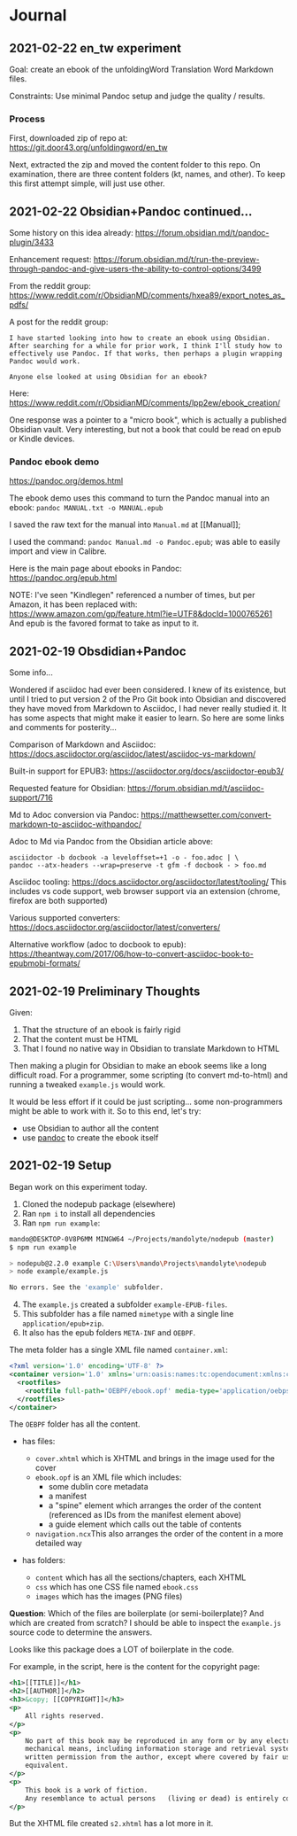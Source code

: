 # Journal

## 2021-02-22 en_tw experiment

Goal: create an ebook of the unfoldingWord Translation Word Markdown files.

Constraints: Use minimal Pandoc setup and judge the quality / results.

### Process

First, downloaded zip of repo at:
https://git.door43.org/unfoldingword/en_tw

Next, extracted the zip and moved the content folder to this repo. On examination, there are three content folders (kt, names, and other). To keep this first attempt simple, will just use other.

## 2021-02-22 Obsidian+Pandoc continued...

Some history on this idea already:
https://forum.obsidian.md/t/pandoc-plugin/3433

Enhancement request:
https://forum.obsidian.md/t/run-the-preview-through-pandoc-and-give-users-the-ability-to-control-options/3499

From the reddit group:
https://www.reddit.com/r/ObsidianMD/comments/hxea89/export_notes_as_pdfs/

A post for the reddit group:
```
I have started looking into how to create an ebook using Obsidian. After searching for a while for prior work, I think I'll study how to effectively use Pandoc. If that works, then perhaps a plugin wrapping Pandoc would work.

Anyone else looked at using Obsidian for an ebook?
```
Here: https://www.reddit.com/r/ObsidianMD/comments/lpp2ew/ebook_creation/

One response was a pointer to a "micro book", which is actually a published Obsidian vault. Very interesting, but not a book that could be read on epub or Kindle devices.

### Pandoc ebook demo
https://pandoc.org/demos.html

The ebook demo uses this command to turn the Pandoc manual into an ebook:
`pandoc MANUAL.txt -o MANUAL.epub`

I saved the raw text for the manual into `Manual.md` at [[Manual]];

I used the command: `pandoc Manual.md -o Pandoc.epub`; was able to easily import and view in Calibre.

Here is the main page about ebooks in Pandoc: https://pandoc.org/epub.html

NOTE: I've seen "Kindlegen" referenced a number of times, but per Amazon, it has been replaced with:
https://www.amazon.com/gp/feature.html?ie=UTF8&docId=1000765261
And epub is the favored format to take as input to it.



## 2021-02-19 Obsdidian+Pandoc

Some info...

Wondered if asciidoc had ever been considered. I knew of its existence, but until I tried to put version 2 of the Pro Git book into Obsidian and discovered they have moved from Markdown to Asciidoc, I had never really studied it. It has some aspects that might make it easier to learn. So here are some links and comments for posterity...

Comparison of Markdown and Asciidoc: https://docs.asciidoctor.org/asciidoc/latest/asciidoc-vs-markdown/

Built-in support for EPUB3: https://asciidoctor.org/docs/asciidoctor-epub3/

Requested feature for Obsidian: https://forum.obsidian.md/t/asciidoc-support/716

Md to Adoc conversion via Pandoc: https://matthewsetter.com/convert-markdown-to-asciidoc-withpandoc/

Adoc to Md via Pandoc from the Obsidian article above:
```
asciidoctor -b docbook -a leveloffset=+1 -o - foo.adoc | \
pandoc --atx-headers --wrap=preserve -t gfm -f docbook - > foo.md
```

Asciidoc tooling: https://docs.asciidoctor.org/asciidoctor/latest/tooling/
This includes vs code support, web browser support via an extension (chrome, firefox are both supported)

Various supported converters: https://docs.asciidoctor.org/asciidoctor/latest/converters/

Alternative workflow (adoc to docbook to epub): https://theantway.com/2017/06/how-to-convert-asciidoc-book-to-epubmobi-formats/



## 2021-02-19 Preliminary Thoughts

Given:
1. That the structure of an ebook is fairly rigid
2. That the content must be HTML
3. That I found no native way in Obsidian to translate Markdown to HTML

Then making a plugin for Obsidian to make an ebook seems like a long difficult road. For a programmer, some scripting (to convert md-to-html) and running a tweaked `example.js` would work.

It would be less effort if it could be just scripting... some non-programmers might be able to work with it. So to this end, let's try:
- use Obsidian to author all the content
- use [pandoc](https://pandoc.org/epub.html) to create the ebook itself


## 2021-02-19 Setup

Began work on this experiment today. 

1. Cloned the nodepub package (elsewhere)
2. Ran `npm i` to install all dependencies
3. Ran `npm run example`:

```sh
mando@DESKTOP-0V8P6MM MINGW64 ~/Projects/mandolyte/nodepub (master)
$ npm run example

> nodepub@2.2.0 example C:\Users\mando\Projects\mandolyte\nodepub
> node example/example.js

No errors. See the 'example' subfolder.
```
4. The `example.js` created a subfolder `example-EPUB-files`.
5. This subfolder has a file named `mimetype` with a single line `application/epub+zip`.
6. It also has the epub folders `META-INF` and `OEBPF`.

The meta folder has a single XML file named `container.xml`:
```xml
<?xml version='1.0' encoding='UTF-8' ?>
<container version='1.0' xmlns='urn:oasis:names:tc:opendocument:xmlns:container'>
  <rootfiles>
    <rootfile full-path='OEBPF/ebook.opf' media-type='application/oebps-package+xml'/>
  </rootfiles>
</container>
```
The `OEBPF` folder has all the content.

- has files:
	- `cover.xhtml` which is XHTML and brings in the image used for the cover
	- `ebook.opf` is an XML file which includes:
		- some dublin core metadata
		- a manifest
		- a "spine" element which arranges the order of the content (referenced as IDs from the manifest element above)
		- a guide element which calls out the table of contents
	- `navigation.ncx`This also arranges the order of the content in a more detailed way

- has folders:
	- `content` which has all the sections/chapters, each XHTML
	- `css` which has one CSS file named `ebook.css`
	- `images` which has the images (PNG files) 


**Question**: Which of the files are boilerplate (or semi-boilerplate)? And which are created from scratch? I should be able to inspect the `example.js` source code to determine the answers.

Looks like this package does a LOT of boilerplate in the code.

For example, in the script, here is the content for the copyright page:
```xml 
<h1>[[TITLE]]</h1>
<h2>[[AUTHOR]]</h2>
<h3>&copy; [[COPYRIGHT]]</h3>
<p>
	All rights reserved.
</p>
<p>
	No part of this book may be reproduced in any form or by any electronic or
	mechanical means, including information storage and retrieval systems, without
	written permission from the author, except where covered by fair usage or
	equivalent.
</p>
<p>
	This book is a work of fiction.
	Any resemblance to actual persons	(living or dead) is entirely coincidental.
</p>
```
But the XHTML file created `s2.xhtml` has a lot more in it.